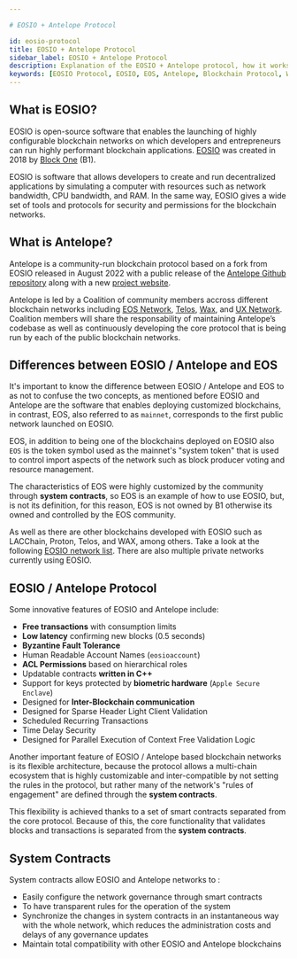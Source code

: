 ```yaml
---

# EOSIO + Antelope Protocol

id: eosio-protocol
title: EOSIO + Antelope Protocol
sidebar_label: EOSIO + Antelope Protocol
description: Explanation of the EOSIO + Antelope protocol, how it works and how to use it.
keywords: [EOSIO Protocol, EOSIO, EOS, Antelope, Blockchain Protocol, What is the EOSIO protocol]
---
```


## What is EOSIO? 

EOSIO is open-source software that enables the launching of highly configurable blockchain networks on which developers and entrepreneurs can run highly performant blockchain applications. [EOSIO](https://eos.io/) was created in 2018 by [Block One](https://block.one/) (B1). 

EOSIO is software that allows developers to create and run decentralized applications by simulating a computer with resources such as network bandwidth, CPU bandwidth, and RAM. In the same way, EOSIO gives a wide set of tools and protocols for security and permissions for the blockchain networks.

## What is Antelope? 

Antelope is a community-run blockchain protocol based on a fork from EOSIO released in August 2022 with a public release of the [Antelope Github repository](https://github.com/antelopeIO) along with a new [project website](http://www.antelope.io/).

Antelope is led by a Coalition of community members accross different blockchain networks including  [EOS Network](https://eosnetwork.com/), [Telos](https://telos.net/), [Wax](https://wax.io/), and [UX Network](https://uxnetwork.io/). Coalition members will share the responsability of maintaining Antelope’s codebase as well as continuously developing the core protocol that is being run by each of the public blockchain networks.

## Differences between EOSIO / Antelope and EOS

It's important to know the difference between EOSIO / Antelope and EOS to as not to confuse the two concepts, as mentioned before EOSIO and Antelope are the software that enables deploying customized blockchains, in contrast, EOS, also referred to as `mainnet`, corresponds to the first public network launched on EOSIO.

EOS, in addition to being one of the blockchains deployed on EOSIO also `EOS` is the token symbol used as the mainnet's "system token" that is used to control import aspects of the network such as block producer voting and resource management.

The characteristics of EOS were highly customized by the community through **system contracts**, so EOS is an example of how to use EOSIO, but, is not its definition, for this reason, EOS is not owned by B1 otherwise its owned and controlled by the EOS community. 

As well as there are other blockchains developed with EOSIO such as LACChain, Proton, Telos, and WAX, among others. Take a look at the following [EOSIO network list](https://docs.edenia.com/docs/community-resources/eosio-networks). There are also multiple private networks currently using EOSIO.

## EOSIO / Antelope Protocol

Some innovative features of EOSIO and Antelope include:

- **Free transactions** with consumption limits
- **Low latency** confirming new blocks (0.5 seconds)
- **Byzantine Fault Tolerance**
- Human Readable Account Names (`eosioaccount`)
- **ACL Permissions** based on hierarchical roles
- Updatable contracts **written in C++**
- Support for keys protected by **biometric hardware** (`Apple Secure Enclave`)
- Designed for **Inter-Blockchain communication**
- Designed for Sparse Header Light Client Validation
- Scheduled Recurring Transactions
- Time Delay Security
- Designed for Parallel Execution of Context Free Validation Logic

Another important feature of EOSIO / Antelope based blockchain networks is its flexible architecture, because the protocol allows a multi-chain ecosystem that is highly customizable and inter-compatible by not setting the rules in the protocol, but rather many of the network's "rules of engagement" are defined through the **system contracts**.

This flexibility is achieved thanks to a set of smart contracts separated from the core protocol. Because of this, the core functionality that validates blocks and transactions is separated from the **system contracts**.

## System Contracts

System contracts allow EOSIO and Antelope networks to :

- Easily configure the network governance through smart contracts
- To have transparent rules for the operation of the system
- Synchronize the changes in system contracts in an instantaneous way with the whole network, which reduces the administration costs and delays of any governance updates
- Maintain total compatibility with other EOSIO and Antelope blockchains
